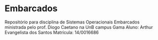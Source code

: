 # Embarcados
Repositório para disciplina de Sistemas Operacionais Embarcados ministrada pelo prof. Diogo Caetano na UnB campus Gama
  Aluno: Arthur Evangelista dos Santos
    Matrícula: 14/0016686
